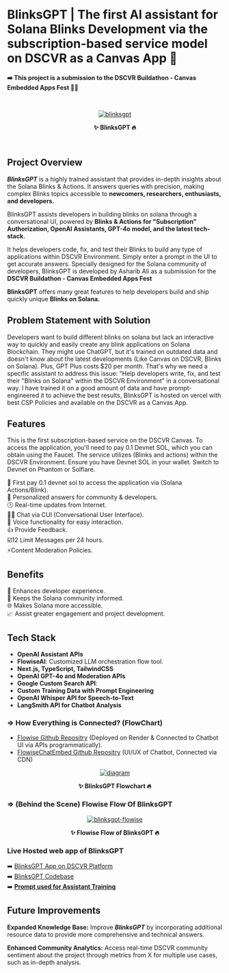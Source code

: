 # BlinksGPT | The first AI assistant for Solana Blinks Development via the subscription-based service model on DSCVR as a Canvas App 🤖

**➡️ This project is a submission to the DSCVR Buildathon - Canvas Embedded Apps Fest 👨‍💻**

<br>
<p style="text-align: center" align="center">
<a href="https://ibb.co/mcmXkwC"><img src="https://i.ibb.co/1m3d15f/blinksgpt.png" alt="blinksgpt" border="0"></a>
<div align="center"> <strong> ✨ BlinksGPT 🔥 </strong> </p>
</div>
<br>


## Project Overview

***BlinksGPT*** is a highly trained assistant that provides in-depth insights about the Solana Blinks & Actions. It answers queries with precision, making complex Blinks topics accessible to **newcomers, researchers, enthusiasts, and developers.** <br>

BlinksGPT assists developers in building blinks on solana through a conversational UI, powered by **Blinks & Actions for "Subscription" Authorization, OpenAI Assistants, GPT-4o model, and the latest tech-stack.** <br>

It helps developers code, fix, and test their Blinks to build any type of applications within DSCVR Environment. Simply enter a prompt in the UI to get accurate answers. Specially designed for the Solana community of developers, BlinksGPT is developed by Asharib Ali as a submission for the **DSCVR Buildathon - Canvas Embedded Apps Fest** <br>

**BlinksGPT** offers many great features to help developers build and ship quickly unique **Blinks on Solana.** <br>

## Problem Statement with Solution

Developers want to build different blinks on solana but lack an interactive way to quickly and easily create any blink applications on Solana Blockchain. They might use ChatGPT, but it's trained on outdated data and doesn't know about the latest developments (Like Canvas on DSCVR, Blinks on Solana). Plus, GPT Plus costs $20 per month. That's why we need a specific assistant to address this issue: "Help developers write, fix, and test their "Blinks on Solana" within the DSCVR Environment" in a conversational way. I have trained it on a good amount of data and have prompt-engineered it to achieve the best results, BlinksGPT is hosted on vercel with best CSP Policies and available on the DSCVR as a Canvas App.

## Features

This is the first subscription-based service on the DSCVR Canvas. To access the application, you'll need to pay 0.1 Devnet SOL, which you can obtain using the Faucet. The service utilizes (Blinks and actions) within the DSCVR Environment. Ensure you have Devnet SOL in your wallet. Switch to Devnet on Phantom or Solflare.

🙌 First pay 0.1 devnet sol to access the application via (Solana Actions/Blink).<br>
🎯 Personalized answers for community & developers. <br>
🕒 Real-time updates from Internet. <br>
👨‍💻 Chat via CUI (Conversational User Interface). <br>
🎤 Voice functionality for easy interaction. <br>
👍 Provide Feedback. <br>
☑️12 Limit Messages per 24 hours. <br>
⚡Content Moderation Policies. <br>

## Benefits

🌟 Enhances developer experience. <br>
📰 Keeps the Solana community informed. <br>
🌐 Makes Solana more accessible. <br>
📈 Assist greater engagement and project development. <br>

## Tech Stack

- **OpenAI Assistant APIs**
- **FlowiseAI**: Customized LLM orchestration flow tool.
- **Next.js, TypeScript, TailwindCSS**
- **OpenAI GPT-4o and Moderation APIs**
- **Google Custom Search API**: 
- **Custom Training Data with Prompt Engineering**
- **OpenAI Whisper API for Speech-to-Text**
- **LangSmith API for Chatbot Analysis**

### **=> How Everything is Connected? (FlowChart)**

- [Flowise Github Repositry](https://github.com/AsharibAli/flowise) (Deployed on Render & Connected to Chatbot UI via APIs programmatically).
- [FlowiseChatEmbed Github Repositry](https://github.com/AsharibAli/FlowiseChatEmbed) (UI/UX of Chatbot, Connected via CDN)

<p style="text-align: center" align="center">
<a href="https://ibb.co/NSVQ8Vw"><img src="https://i.ibb.co/74Y8wY7/diagram.png" alt="diagram" border="0"></a>
<div align="center"> <strong> ✨ BlinksGPT Flowchart 🔥 </strong> </p>
</div>

### **=> (Behind the Scene) Flowise Flow Of BlinksGPT**

<p style="text-align: center" align="center">
<a href="https://ibb.co/kDtSSbz"><img src="https://i.ibb.co/gWxRRqQ/blinksgpt-flowise.png" alt="blinksgpt-flowise" border="0"></a>
<div align="center"> <strong> ✨ Flowise Flow of BlinksGPT 🔥 </strong> </p>
</div>

### Live Hosted web app of BlinksGPT

➡️ [BlinksGPT App on DSCVR Platform](https://dscvr.one/post/1201362512298115118) <br>
➡️ [BlinksGPT Codebase](https://github.com/AsharibAli/BlinksGPT) <br>
➡️ **[Prompt used for Assistant Training](./prompt-engineering/prompt.md)** <br>

## Future Improvements

**Expanded Knowledge Base:** Improve ***BlinksGPT*** by incorporating additional resource data to provide more comprehensive and technical answers.<br>

**Enhanced Community Analytics:** Access real-time DSCVR community sentiment about the project through metrics from X for multiple use cases, such as in-depth analysis.<br>
